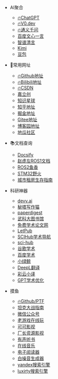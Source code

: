 <!-- _navbar.md -->

* AI聚合
  * [🔥ChatGPT](https://chatgpt.com/)
  * [🔥V0.dev](https://v0.dev/)
  * [🔥通义千问](https://tongyi.aliyun.com/qianwen/)
  * [百度文心一言](https://yiyan.baidu.com/)
  * [智谱清言](https://chatglm.cn/)
  * [Kimi](https://kimi.moonshot.cn/)
  * [豆包](https://www.doubao.com/chat/)



* 🚀常用网址
  * [🔥Github地址](https://github.com/YSGStudyHards)
  * [🔥Bilibili地址](https://www.bilibili.com/)
  * [🔥CSDN](https://www.csdn.net/)
  * [嘉立创](https://oshwhub.com/)
  * [知识星球](https://wx.zsxq.com/)
  * [知乎地址](https://www.zhihu.com/)
  * [掘金地址](https://juejin.cn/)
  * [Gitee地址](https://gitee.com/explore)
  * [博客园地址](https://www.cnblogs.com/)
  * [地瓜社区](https://developer.d-robotics.cc/)


* 📚文档查询
  * [Docsify](https://docsify.js.org/#/zh-cn/)
  * [赵虚左ROS1文档](http://www.autolabor.com.cn/book/ROSTutorials/)
  * [ROS2鱼香](https://fishros.com/)
  * [STM32野火](http://products.embedfire.com)
  * [城市租房生存指南](https://zufang.ababtools.com/)


* 科研神器
  * [devv.ai](https://devv.ai/zh)
  * [秘塔写作猫](https://metaso.cn/)
  * [paperdigest](https://www.paperdigest.org/)
  * [武科大图书馆](https://tsg.wust.edu.cn/)
  * [免费学术论文网](https://xueshu.khab.top/)
  * [LetPub](https://www.letpub.com.cn/)
  * [SCIHub学术导航](https://www.scihub.net.cn/)
  * [sci-hub](https://sci-hub.wf/#/)
  * [谷歌学术](https://scholar.google.com/#/)
  * [百度学术](https://xueshu.baidu.com/)
  * [小绿鲸](https://www.xljsci.com/editor/)
  * [DeepL翻译](https://www.deepl.com/zh/translator)
  * [彩云小译](https://fanyi.caiyunapp.com/)
  * [GPT学术优化](https://academic.chatwithpaper.org/)







* 摸鱼
  * [🔥Github/PTF](https://github.com/ruanjianshi/ptf)
  * [坦克大战指南](https://github.com/ruanjianshi/ptf/blob/main/%E5%9D%A6%E5%85%8B%E5%A4%A7%E6%88%98%E6%B8%B8%E6%88%8F%E5%BC%80%E5%8F%91.pdf)
  * [微信公众号](https://mp.weixin.qq.com/)
  * [老游戏在线玩](https://zaixianwan.app/)
  * [可可影视](https://www.keke1.app/)
  * [厂长资源影视](https://www.czzyvideo.com/)
  * [有声听书](https://www.ysts.cc/)
  * [在线音乐](https://listen1.github.io/listen1/)
  * [电子阅读器](https://koodo.960960.xyz/zh)
  * [白噪音生成器](https://www.whitenoisegenerator.top/)
  * [yandex搜索引擎](https://yandex.com/)
  * [luxirty搜索引擎](https://search.luxirty.com/)



